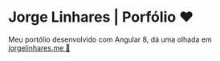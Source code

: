 # Jorge Linhares | Porfólio ❤️
Meu portólio desenvolvido com Angular 8, dá uma olhada em [jorgelinhares.me 🔗](http://jorgelinhares.me)
